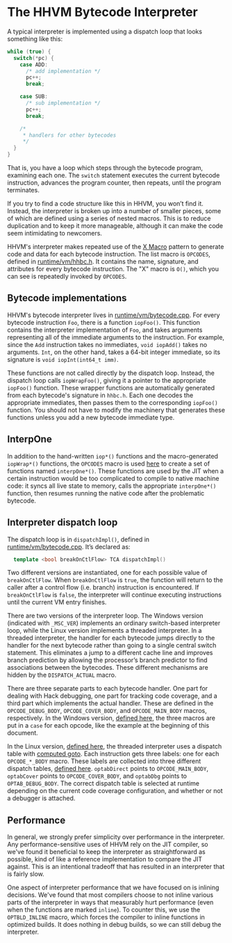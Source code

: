 # The HHVM Bytecode Interpreter

A typical interpreter is implemented using a dispatch loop that looks something
like this:

```cpp
while (true) {
  switch(*pc) {
    case ADD:
      /* add implementation */
      pc++;
      break;

    case SUB:
      /* sub implementation */
      pc++;
      break;

    /*
     * handlers for other bytecodes
     */
  }
}
```

That is, you have a loop which steps through the bytecode program, examining
each one. The `switch` statement executes the current bytecode instruction,
advances the program counter, then repeats, until the program terminates.

If you try to find a code structure like this in HHVM, you won’t find it.
Instead, the interpreter is broken up into a number of smaller pieces, some of
which are defined using a series of nested macros. This is to reduce duplication
and to keep it more manageable, although it can make the code seem intimidating
to newcomers.

HHVM's interpreter makes repeated use of the [X
Macro](https://en.wikipedia.org/wiki/X_Macro) pattern to generate code and data
for each bytecode instruction. The list macro is `OPCODES`, defined in
[runtime/vm/hhbc.h](https://github.com/facebook/hhvm/blob/f484e7c597763bff68ad9e0e355aff763b71ec1e/hphp/runtime/vm/hhbc.h#L383).
It contains the name, signature, and attributes for every bytecode instruction.
The "X" macro is `O()`, which you can see is repeatedly invoked by `OPCODES`.

## Bytecode implementations

HHVM's bytecode interpreter lives in
[runtime/vm/bytecode.cpp](../../runtime/vm/bytecode.cpp). For every bytecode
instruction `Foo`, there is a function `iopFoo()`. This function contains the
interpreter implementation of `Foo`, and takes arguments representing all of the
immediate arguments to the instruction. For example, since the `Add` instruction
takes no immediates, `void iopAdd()` takes no arguments. `Int`, on the other
hand, takes a 64-bit integer immediate, so its signature is `void iopInt(int64_t
imm)`.

These functions are not called directly by the dispatch loop. Instead, the
dispatch loop calls `iopWrapFoo()`, giving it a pointer to the appropriate
`iopFoo()` function. These wrapper functions are automatically generated from
each bytecode's signature in `hhbc.h`. Each one decodes the appropriate
immediates, then passes them to the corresponding `iopFoo()` function. You
should not have to modify the machinery that generates these functions unless
you add a new bytecode immediate type.

## InterpOne

In addition to the hand-written `iop*()` functions and the macro-generated
`iopWrap*()` functions, the `OPCODES` macro is used
[here](https://github.com/facebook/hhvm/blob/f484e7c597763bff68ad9e0e355aff763b71ec1e/hphp/runtime/vm/bytecode.cpp#L7475-L7515)
to create a set of functions named `interpOne*()`. These functions are used by
the JIT when a certain instruction would be too complicated to compile to native
machine code: it syncs all live state to memory, calls the appropriate
`interpOne*()` function, then resumes running the native code after the
problematic bytecode.

## Interpreter dispatch loop

The dispatch loop is in `dispatchImpl()`, defined in
[runtime/vm/bytecode.cpp](../../runtime/vm/bytecode.cpp). It’s declared as:

```cpp
  template <bool breakOnCtlFlow> TCA dispatchImpl()
```

Two different versions are instantiated, one for each possible value of
`breakOnCtlFlow`. When `breakOnCtlFlow` is `true`, the function will return to
the caller after a control flow (i.e. branch) instruction is encountered. If
`breakOnCtlFlow` is `false`, the interpreter will continue executing
instructions until the current VM entry finishes.

There are two versions of the interpreter loop. The Windows version (indicated
with `_MSC_VER`) implements an ordinary switch-based interpreter loop, while the
Linux version implements a threaded interpreter. In a threaded interpreter, the
handler for each bytecode jumps directly to the handler for the next bytecode
rather than going to a single central switch statement. This eliminates a jump
to a different cache line and improves branch prediction by allowing the
processor’s branch predictor to find associations between the bytecodes. These
different mechanisms are hidden by the `DISPATCH_ACTUAL` macro.

There are three separate parts to each bytecode handler. One part for dealing
with Hack debugging, one part for tracking code coverage, and a third part which
implements the actual handler. These are defined in the `OPCODE_DEBUG_BODY`,
`OPCODE_COVER_BODY`, and `OPCODE_MAIN_BODY` macros, respectively. In the Windows
version, [defined
here](https://github.com/facebook/hhvm/blob/f484e7c597763bff68ad9e0e355aff763b71ec1e/hphp/runtime/vm/bytecode.cpp#L7621-L7628),
the three macros are put in a `case` for each opcode, like the example at the
beginning of this document.

In the Linux version, [defined
here](https://github.com/facebook/hhvm/blob/f484e7c597763bff68ad9e0e355aff763b71ec1e/hphp/runtime/vm/bytecode.cpp#L7631-L7636),
the threaded interpreter uses a dispatch table with [computed
goto](https://gcc.gnu.org/onlinedocs/gcc/Labels-as-Values.html). Each
instruction gets three labels: one for each `OPCODE_*_BODY` macro. These labels
are collected into three different dispatch tables, [defined
here](https://github.com/facebook/hhvm/blob/f484e7c597763bff68ad9e0e355aff763b71ec1e/hphp/runtime/vm/bytecode.cpp#L7532-L7549).
`optabDirect` points to `OPCODE_MAIN_BODY`, `optabCover` points to
`OPCODE_COVER_BODY`, and `optabDbg` points to `OPTAB_DEBUG_BODY`. The correct
dispatch table is selected at runtime depending on the current code coverage
configuration, and whether or not a debugger is attached.

## Performance

In general, we strongly prefer simplicity over performance in the interpreter.
Any performance-sensitive uses of HHVM rely on the JIT compiler, so we've found
it beneficial to keep the interpreter as straightforward as possible, kind of
like a reference implementation to compare the JIT against. This is an
intentional tradeoff that has resulted in an interpreter that is fairly slow.

One aspect of interpreter performance that we have focused on is inlining
decisions. We've found that most compilers choose to not inline various parts of
the interpreter in ways that measurably hurt performance (even when the
functions are marked `inline`). To counter this, we use the `OPTBLD_INLINE`
macro, which forces the compiler to inline functions in optimized builds. It does
nothing in debug builds, so we can still debug the interpreter.
